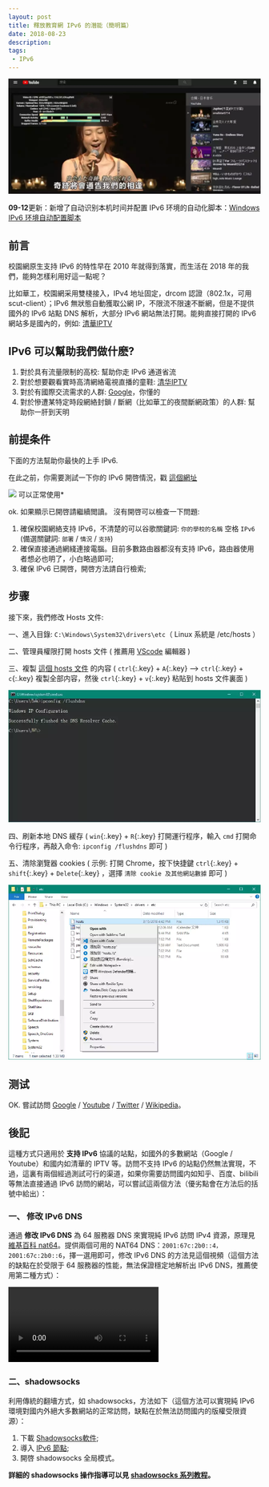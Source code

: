 ```yaml
---
layout: post
title: 釋放教育網 IPv6 的潛能（簡明篇）
date: 2018-08-23
description: 
tags: 
 - IPv6
---
```


![](/media/files/WEBP/ipv61.webp)

<!--more-->

**09-12**更新：新增了自动识别本机时间并配置 IPv6 环境的自动化脚本：[Windows IPv6 环境自动配置脚本](/IPv6-Auto-BAT)

## 前言

校園網原生支持 IPv6 的特性早在 2010 年就得到落實，而生活在 2018 年的我們，能夠怎樣利用好這一點呢？

比如華工，校園網采用雙棧接入，IPv4 地址固定，drcom 認證（802.1x，可用 scut-client）；IPv6 無狀態自動獲取公網 IP，不限流不限速不斷網，但是不提供國外的 IPv6 站點 DNS 解析，大部分 IPv6 網站無法打開。能夠直接打開的 IPv6 網站多是國內的，例如: [清華IPTV](//iptv.tsinghua.edu.cn)

## IPv6 可以幫助我們做什麽?

1. 對於具有流量限制的高校: 幫助你走 IPv6 通道省流
2. 對於想要觀看實時高清網絡電視直播的童鞋: [清华IPTV](//iptv.tsinghua.edu.cn)
3. 對於有國際交流需求的人群: [Google](//google.com/ncr)，你懂的
4. 對於慘遭某特定時段網絡封鎖 / 斷網（比如華工的夜間斷網政策）的人群: 幫助你一肝到天明 

## 前提条件

下面的方法幫助你最快的上手 IPv6. 

在此之前，你需要測試一下你的 IPv6 開啓情況，戳 [這個網址](//test-ipv6.com)

![](//ws2.sinaimg.cn/media/files/WEBP/ipv62.webp) 可以正常使用*

ok. 如果顯示已開啓請繼續閲讀。 沒有開啓可以檢查一下問題:

1. 確保校園網絡支持 IPv6，不清楚的可以谷歌關鍵詞: `你的學校的名稱` 空格 `IPv6` (備選關鍵詞: `部署` / `情況` / `支持`)
2. 確保直接通過網綫連接電腦。目前多數路由器都沒有支持 IPv6，路由器使用者想必也明了，小白略過即可;
3. 確保 IPv6 已開啓，開啓方法請自行檢索;

## 步骤

接下來，我們修改 Hosts 文件:

一、進入目錄: `C:\Windows\System32\drivers\etc`（ Linux 系統是 /etc/hosts ）

二、管理員權限打開 hosts 文件 ( 推薦用 [VScode](https://code.visualstudio.com/) 編輯器 )

三、複製 [這個 hosts 文件](//raw.githubusercontent.com/lennylxx/ipv6-hosts/master/hosts) 的内容 ( `ctrl`{:.key} + `A`{:.key} --> `ctrl`{:.key} + `c`{:.key} 複製全部内容，然後 `ctrl`{:.key} + `v`{:.key} 粘貼到 hosts 文件裏面 )

![](/media/files/WEBP/ipv63.webp)

四、刷新本地 DNS 緩存 ( `win`{:.key} + `R`{:.key} 打開運行程序，輸入 `cmd` 打開命令行程序，再敲入命令: `ipconfig /flushdns` 即可 )

五、清除瀏覽器 cookies ( 示例: 打開 Chrome，按下快捷鍵 `ctrl`{:.key} + `shift`{:.key} + `Delete`{:.key} ，選擇 `清除 cookie 及其他網站數據` 即可 )

![](/media/files/WEBP/ipv64.webp)

## 测试

OK. 嘗試訪問 [Google](//www.google.com.hk) / [Youtube](//www.youtube.com/) / [Twitter](//twitter.com/) / [Wikipedia](//www.wikipedia.org/)。

## 後記

這種方式只適用於 **支持 IPv6** 協議的站點，如國外的多數網站（Google / Youtube）和國内如清華的 IPTV 等。訪問不支持 IPv6 的站點仍然無法實現，不過，這裏有兩個經過測試可行的渠道，如果你需要訪問國内如知乎、百度、bilibili 等無法直接通過 IPv6 訪問的網站，可以嘗試這兩個方法（優劣點會在方法后的括號中給出）：

### 一、 修改 IPv6 DNS

通過 **修改 IPv6 DNS** 為 64 服務器 DNS 來實現純 IPv6 訪問 IPv4 資源，原理見[維基百科 nat64](https://zh.wikipedia.org/zh-hans/NAT64)。提供兩個可用的 NAT64 DNS：`2001:67c:2b0::4，2001:67c:2b0::6`，擇一選用即可，修改 IPv6 DNS 的方法見這個視頻（這個方法的缺點在於受限于 64 服務器的性能，無法保證穩定地解析出 IPv6 DNS，推薦使用第二種方式）：

<div class="embed-responsive embed-responsive-16by9">
<video src="//telegra.ph/file/a1f5a60222c86dd39b612.mp4" class="embed-responsive-item" controls="controls"> </video>
</div>

### 二、shadowsocks

利用傳統的翻墻方式，如 shadowsocks，方法如下（這個方法可以實現純 IPv6 環境對國内外絕大多數網站的正常訪問，缺點在於無法訪問國内的版權受限資源）：

1. 下載 [Shadowsocks軟件](/ss-download);
2. 導入 [IPv6 節點](/Free-node-share);
3. 開啓 shadowsocks 全局模式。

**詳細的 shadowsocks 操作指導可以見 [shadowsocks 系列教程](/tags.html#機智上網)。**